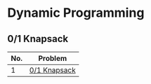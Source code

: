 # Dynamic Programming
## 0/1 Knapsack
| No. | Problem | 
|--|--|
|1| [0/1 Knapsack](https://practice.geeksforgeeks.org/problems/0-1-knapsack-problem0945/1) |

